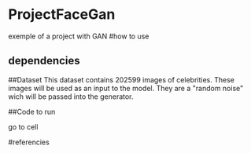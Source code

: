 # ProjectFaceGan
exemple of a project with GAN 
#how to use 

## dependencies 
##Dataset
This dataset contains  202599 images of celebrities. These images will be used as an input to the model. They are a "random noise" wich will be passed into the generator.

##Code to run


go to cell

#referencies 
